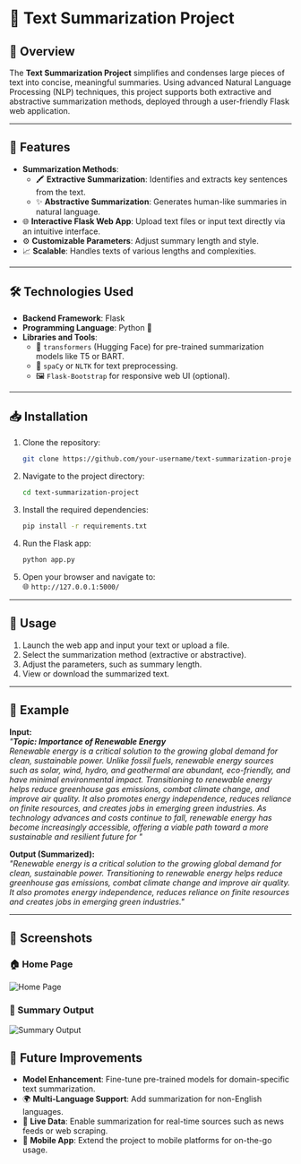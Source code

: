 # 📝 Text Summarization Project  

## 🌟 Overview  
The **Text Summarization Project** simplifies and condenses large pieces of text into concise, meaningful summaries. Using advanced Natural Language Processing (NLP) techniques, this project supports both extractive and abstractive summarization methods, deployed through a user-friendly Flask web application.  

---

## 🚀 Features  
- **Summarization Methods**:  
  - 🖍️ **Extractive Summarization**: Identifies and extracts key sentences from the text.  
  - ✨ **Abstractive Summarization**: Generates human-like summaries in natural language.  
- 🌐 **Interactive Flask Web App**: Upload text files or input text directly via an intuitive interface.  
- ⚙️ **Customizable Parameters**: Adjust summary length and style.  
- 📈 **Scalable**: Handles texts of various lengths and complexities.  

---

## 🛠️ Technologies Used  
- **Backend Framework**: Flask  
- **Programming Language**: Python 🐍  
- **Libraries and Tools**:  
  - 🤗 `transformers` (Hugging Face) for pre-trained summarization models like T5 or BART.  
  - 🧠 `spaCy` or `NLTK` for text preprocessing.  
  - 🖼️ `Flask-Bootstrap` for responsive web UI (optional).  

---

## 📥 Installation  

1. Clone the repository:  
   ```bash  
   git clone https://github.com/your-username/text-summarization-project.git  
   ```  

2. Navigate to the project directory:  
   ```bash  
   cd text-summarization-project  
   ```  

3. Install the required dependencies:  
   ```bash  
   pip install -r requirements.txt  
   ```  

4. Run the Flask app:  
   ```bash  
   python app.py  
   ```  

5. Open your browser and navigate to:  
   🌐 `http://127.0.0.1:5000/`  

---

## 🔧 Usage  

1. Launch the web app and input your text or upload a file.  
2. Select the summarization method (extractive or abstractive).  
3. Adjust the parameters, such as summary length.  
4. View or download the summarized text.  

---

## 🌟 Example  

**Input:**  
*"**Topic: Importance of Renewable Energy**  
Renewable energy is a critical solution to the growing global demand for clean, sustainable power. Unlike fossil fuels, renewable energy sources such as solar, wind, hydro, and geothermal are abundant, eco-friendly, and have minimal environmental impact. Transitioning to renewable energy helps reduce greenhouse gas emissions, combat climate change, and improve air quality. It also promotes energy independence, reduces reliance on finite resources, and creates jobs in emerging green industries. As technology advances and costs continue to fall, renewable energy has become increasingly accessible, offering a viable path toward a more sustainable and resilient future for "*  

**Output (Summarized):**  
*"Renewable energy is a critical solution to the growing global demand for clean, sustainable power. Transitioning to renewable energy helps reduce greenhouse gas emissions, combat climate change and improve air quality. It also promotes energy independence, reduces reliance on finite resources and creates jobs in emerging green industries."*  

---

## 📸 Screenshots  

### 🏠 Home Page  
![Home Page](path/to/homepage_screenshot.png)  

### 📄 Summary Output  
![Summary Output](https://github.com/user-attachments/assets/35995e48-3abb-41d2-aa46-0996f4112aec)





## 🚀 Future Improvements  
- **Model Enhancement**: Fine-tune pre-trained models for domain-specific text summarization.  
- 🌍 **Multi-Language Support**: Add summarization for non-English languages.  
- 📡 **Live Data**: Enable summarization for real-time sources such as news feeds or web scraping.  
- 📱 **Mobile App**: Extend the project to mobile platforms for on-the-go usage.  


